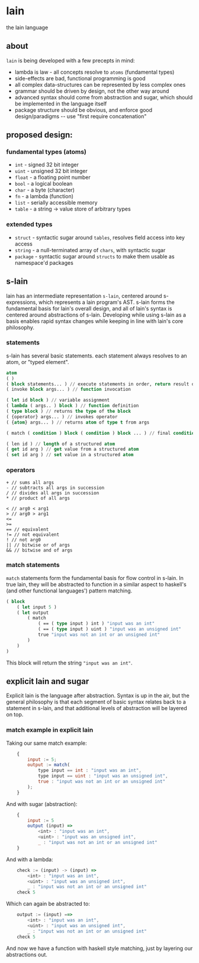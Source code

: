 # lain
the lain language

## about
`lain` is being developed with a few precepts in mind:
* lambda is law - all concepts resolve to `atoms` (fundamental types)
* side-effects are bad, functional programming is good
* all complex data-structures can be represented by less complex ones
* grammar should be driven by design, not the other way around
* advanced syntax should come from abstraction and sugar, which should be implemented in the language itself
* package structure should be obvious, and enforce good design/paradigms -- use "first require concatenation"

## proposed design:

### fundamental types (atoms)
* `int` - signed 32 bit integer
* `uint` - unsigned 32 bit integer
* `float` - a floating point number
* `bool` - a logical boolean
* `char` - a byte (character)
* `fn` - a lambda (function)
* `list` - serially accessible memory
* `table` - a string -> value store of arbitrary types

### extended types
* `struct` - syntactic sugar around `tables`, resolves field access into key access
* `string` - a null-terminated array of `chars`, with syntactic sugar
* `package` - syntactic sugar around `structs` to make them usable as namespace'd packages

## s-lain
lain has an intermediate representation `s-lain`, centered around s-expressions, which represents a lain program's AST.
s-lain forms the fundamental basis for lain's overall design, and all of lain's syntax is centered around abstractions of s-lain.
Developing while using s-lain as a basis enables rapid syntax changes while keeping in line with lain's core philosophy.

### statements
s-lain has several basic statements. each statement always resolves to an atom, or "typed element".
```lisp
atom
( )
( block statements... ) // execute statements in order, return result of last
( invoke block args... ) // function invocation

( let id block ) // variable assignment
( lambda ( args.. ) block ) // function definition
( type block ) // returns the type of the block
( {operator} args... ) // invokes operator
( {atom} args... ) // returns atom of type t from args

( match ( condition ) block ( condition ) block ... ) // final condition should match true to act as an "else"

( len id ) // length of a structured atom
( get id arg ) // get value from a structured atom
( set id arg ) // set value in a structured atom
```

### operators
```
+ // sums all args
- // subtracts all args in succession
/ // divides all args in succession
* // product of all args

< // arg0 < arg1
> // arg0 > arg1
<=
>=
== // equivalent
!= // not equivalent
! // not arg0
|| // bitwise or of args
&& // bitwise and of args
```


### match statements
`match` statements form the fundamental basis for flow control in s-lain. In true lain, they will be abstracted to function in a similar aspect to haskell's (and other functional languages') pattern matching.
```lisp
( block
    ( let input 5 )
    ( let output
        ( match
            ( == ( type input ) int ) "input was an int"
            ( == ( type input ) uint ) "input was an unsigned int"
            true "input was not an int or an unsigned int"
        )
    )
)
```

This block will return the string `"input was an int"`.


## explicit lain and sugar
Explicit lain is the language after abstraction. Syntax is up in the air, but the general philosophy is that each segment of basic syntax relates back to a statement in s-lain, and that additional levels of abstraction will be layered on top.


### match example in explicit lain
Taking our same match example:
```javascript
	{
		input := 5;
		output := match(
			type input == int : "input was an int",
			type input == uint : "input was an unsigned int",
			true : "input was not an int or an unsigned int"
		);
	}
```

And with sugar (abstraction):
```javascript
	{
		input := 5
		output (input) =>
			<int> : "input was an int",
			<uint> : "input was an unsigned int",
			_ : "input was not an int or an unsigned int"
	}
```

And with a lambda:
```javascript
	check := (input) -> (input) =>
		<int> : "input was an int",
		<uint> : "input was an unsigned int",
		_ : "input was not an int or an unsigned int"
	check 5
```

Which can again be abstracted to:
```javascript
	output := (input) ==>  
		<int> : "input was an int",
		<uint> : "input was an unsigned int",
		_ : "input was not an int or an unsigned int"
	check 5
```
And now we have a function with haskell style matching, just by layering our abstractions out.
